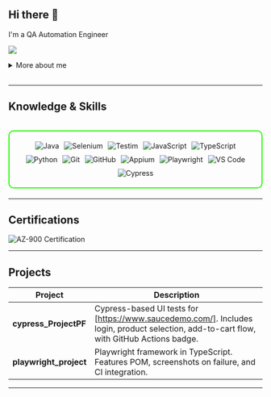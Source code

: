 ## Hi there 👋

I'm a QA Automation Engineer

<a href="www.linkedin.com/in/soorya-asokan-03b4232a7"><img src="https://img.shields.io/badge/-LinkedIn-0072b1?&style=for-the-badge&logo=linkedin&logoColor=white" /></a>

<details>
  <summary>More about me</summary>

- **Name**: Soorya Asokan
- **From**: India
- **Based on**: UK
- **QA Automation Engineer** | **FreelanceTester**
- Tools-Cypress,Playwright,Appium ,Testim
- Continuously improving my knowledge of **Testing skills** and **Automation skills**.
- I’m currently learning and exploring **AI driven testing**, **Data Science**, and **ISTQB certifications**.

</details>
<br>

---

<h2 id="knowledge_skills" align=''> Knowledge & Skills </h2>

<br>

<div style="border: 2px solid #22F700; border-radius: 10px; padding: 20px; margin-bottom: 20px;">
  <div align="left" style="display: flex; flex-wrap: wrap; justify-content: center; gap: 10px;">
<img src="https://img.shields.io/badge/Java-F80000?style=for-the-badge&logo=java&logoColor=white" alt="Java" />
<img src="https://img.shields.io/badge/Selenium-43B02A?style=for-the-badge&logo=selenium&logoColor=white" alt="Selenium" />
<img src="https://img.shields.io/badge/Testim-0060A9?style=for-the-badge&logo=testim&logoColor=white" alt="Testim" />
<img src="https://img.shields.io/badge/JavaScript-F7DF1E?style=for-the-badge&logo=javascript&logoColor=black" alt="JavaScript" />
<img src="https://img.shields.io/badge/TypeScript-3178C6?style=for-the-badge&logo=typescript&logoColor=white" alt="TypeScript" />
<img src="https://img.shields.io/badge/Python-3776AB?style=for-the-badge&logo=python&logoColor=white" alt="Python" />
<img src="https://img.shields.io/badge/Git-F05032?style=for-the-badge&logo=git&logoColor=white" alt="Git" />
<img src="https://img.shields.io/badge/GitHub-181717?style=for-the-badge&logo=github&logoColor=white" alt="GitHub" />
<img src="https://img.shields.io/badge/Appium-25A8E0?style=for-the-badge&logo=appium&logoColor=white" alt="Appium" />
<img src="https://img.shields.io/badge/Playwright-2E7BB4?style=for-the-badge&logo=playwright&logoColor=white" alt="Playwright" />
<img src="https://img.shields.io/badge/Visual_Studio_Code-007ACC?style=for-the-badge&logo=visual-studio-code&logoColor=white" alt="VS Code" />
<img src="https://img.shields.io/badge/Cypress-17202C?style=for-the-badge&logo=cypress&logoColor=white" alt="Cypress" />
  </div>
</div>

---
<h2 id="Certifications" align=''> Certifications </h2>

<div>
<img src="https://img.shields.io/badge/AZ-900-0078D4?style=for-the-badge&logo=microsoft-azure&logoColor=white" alt="AZ-900 Certification" />



</div>

---

<h2 id="Projects" align=''> Projects </h2>


| **Project**      | **Description**                                                                                  |
|-------------------|--------------------------------------------------------------------------------------------------|
| **cypress_ProjectPF**    | Cypress-based UI tests for [https://www.saucedemo.com/]. Includes login, product selection, add-to-cart flow, with GitHub Actions badge. |
| **playwright_project**   | Playwright framework in TypeScript. Features POM, screenshots on failure, and CI integration. | 

---
